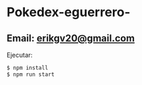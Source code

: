 # Pokedex-eguerrero-
## Email: erikgv20@gmail.com

Ejecutar:
```bash
$ npm install
$ npm run start  
```